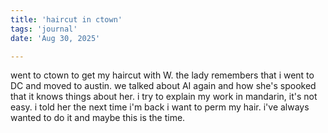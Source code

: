 ```yaml
---
title: 'haircut in ctown'
tags: 'journal'
date: 'Aug 30, 2025'

---
```


went to ctown to get my haircut with W. the lady remembers that i went to DC and moved to austin. we talked about AI again and how she's spooked that it knows things about her. i try to explain my work in mandarin, it's not easy. i told her the next time i'm back i want to perm my hair. i've always wanted to do it and maybe this is the time.